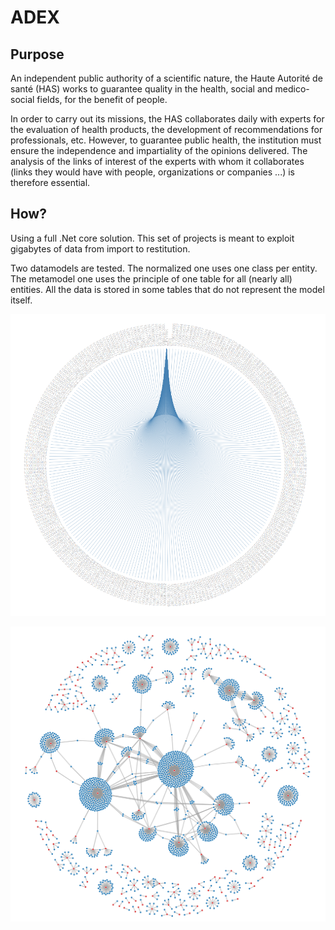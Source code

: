 # ADEX
## Purpose
An independent public authority of a scientific nature, the Haute Autorité de santé (HAS) works to guarantee quality in the health, social and medico-social fields, for the benefit of people.

In order to carry out its missions, the HAS collaborates daily with experts for the evaluation of health products, the development of recommendations for professionals, etc. However, to guarantee public health, the institution must ensure the independence and impartiality of the opinions delivered. The analysis of the links of interest of the experts with whom it collaborates (links they would have with people, organizations or companies ...) is therefore essential.

## How?
Using a full .Net core solution. This set of projects is meant to exploit gigabytes of data from import to restitution.

Two datamodels are tested. The normalized one uses one class per entity. The metamodel one uses the principle of one table for all (nearly all) entities. All the data is stored in some tables that do not represent the model itself.

![Interests bonds for ZJFVYRIK](Data/ZJFVYRIK.PNG "Interests bonds for ZJFVYRIK")

![Sample data Interests bonds for major actors](Data/Galaxy.png "Sample data, interests bonds for major actors")
